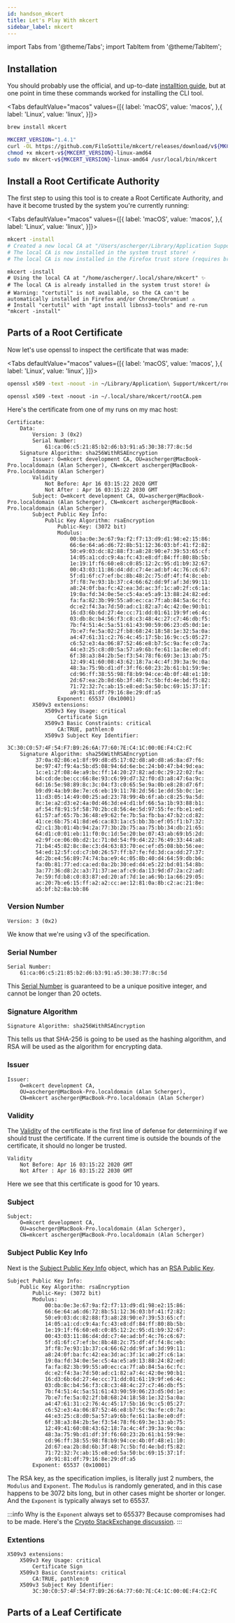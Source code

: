 ```yaml
---
id: handson_mkcert
title: Let's Play With mkcert
sidebar_label: mkcert
---
```

import Tabs from '@theme/Tabs';
import TabItem from '@theme/TabItem';

## Installation

You should probably use the official, and up-to-date [installtion guide](https://github.com/FiloSottile/mkcert#installation),
but at one point in time these commands worked for installing the CLI tool.

<Tabs defaultValue="macos" values={[{ label: 'macOS', value: 'macos', },{ label: 'Linux', value: 'linux', }]}>
<TabItem value="macos">

```bash
brew install mkcert
```

</TabItem>
<TabItem value="linux">

```bash
MKCERT_VERSION="1.4.1"
curl -OL https://github.com/FiloSottile/mkcert/releases/download/v${MKCERT_VERSION}/mkcert-v${MKCERT_VERSION}-linux-amd64
chmod +x mkcert-v${MKCERT_VERSION}-linux-amd64
sudo mv mkcert-v${MKCERT_VERSION}-linux-amd64 /usr/local/bin/mkcert
```

</TabItem>
</Tabs>

## Install a Root Certificate Authority

The first step to using this tool is to create a Root Certificate Authority, and have it become trusted by the system
you're currently running:

<Tabs defaultValue="macos" values={[{ label: 'macOS', value: 'macos', },{ label: 'Linux', value: 'linux', }]}>
<TabItem value="macos">

```bash
mkcert -install
# Created a new local CA at "/Users/ascherger/Library/Application Support/mkcert" 💥
# The local CA is now installed in the system trust store! ⚡️
# The local CA is now installed in the Firefox trust store (requires browser restart)! 🦊
```

</TabItem>
<TabItem value="linux">

```shell
mkcert -install
# Using the local CA at "/home/ascherger/.local/share/mkcert" ✨
# The local CA is already installed in the system trust store! 👍
# Warning: "certutil" is not available, so the CA can't be automatically installed in Firefox and/or Chrome/Chromium! ⚠️
# Install "certutil" with "apt install libnss3-tools" and re-run "mkcert -install" 
```

</TabItem>
</Tabs>

## Parts of a Root Certificate

Now let's use openssl to inspect the certificate that was made:

<Tabs defaultValue="macos" values={[{ label: 'macOS', value: 'macos', },{ label: 'Linux', value: 'linux', }]}>
<TabItem value="macos">

```bash
openssl x509 -text -noout -in ~/Library/Application\ Support/mkcert/rootCA.pem
```

</TabItem>
<TabItem value="linux">

```shell
openssl x509 -text -noout -in ~/.local/share/mkcert/rootCA.pem
```

</TabItem>
</Tabs>

Here's the certificate from one of my runs on my mac host:

```text
Certificate:
    Data:
        Version: 3 (0x2)
        Serial Number:
            61:ca:06:c5:21:85:b2:d6:b3:91:a5:30:38:77:8c:5d
    Signature Algorithm: sha256WithRSAEncryption
        Issuer: O=mkcert development CA, OU=ascherger@MacBook-Pro.localdomain (Alan Scherger), CN=mkcert ascherger@MacBook-Pro.localdomain (Alan Scherger)
        Validity
            Not Before: Apr 16 03:15:22 2020 GMT
            Not After : Apr 16 03:15:22 2030 GMT
        Subject: O=mkcert development CA, OU=ascherger@MacBook-Pro.localdomain (Alan Scherger), CN=mkcert ascherger@MacBook-Pro.localdomain (Alan Scherger)
        Subject Public Key Info:
            Public Key Algorithm: rsaEncryption
                Public-Key: (3072 bit)
                Modulus:
                    00:ba:0e:3e:67:9a:f2:f7:13:d9:d1:98:e2:15:86:
                    66:6e:64:a6:d6:72:8b:51:12:36:03:bf:41:f2:82:
                    50:e9:03:dc:82:88:f3:a8:28:90:e7:39:53:65:cf:
                    14:05:a1:cd:c9:4a:fc:43:e8:df:84:ff:80:8b:5b:
                    1e:19:1f:f6:60:e8:c0:85:12:2c:95:d1:b9:32:67:
                    00:43:03:11:86:d4:dd:c7:4e:ad:bf:4c:76:c6:67:
                    5f:d1:6f:c7:ef:bc:8b:48:2c:75:df:4f:f4:8c:eb:
                    3f:f8:7e:93:1b:37:c4:66:62:dd:9f:af:3d:99:11:
                    a8:24:0f:ba:fc:42:ea:3d:ac:3f:1c:a0:2f:c6:1a:
                    19:0a:fd:34:0e:5e:c5:4a:e5:a9:13:88:24:82:ed:
                    fa:fa:82:3b:99:55:a0:ec:ca:7f:ab:84:5a:6c:fc:
                    dc:e2:f4:3a:7d:50:ad:c1:82:a7:4c:42:0e:90:b1:
                    16:d3:6b:6d:27:4e:cc:71:dd:01:61:19:9f:e6:4c:
                    03:db:8c:b4:56:f3:c8:c3:48:4c:27:c7:46:db:f5:
                    7b:f4:51:4c:5a:51:61:43:90:59:06:23:d5:0d:1e:
                    7b:e7:fe:5a:02:2f:b8:68:24:18:58:1e:32:5a:0a:
                    a4:47:61:31:c2:76:4c:45:17:5b:16:9c:c5:05:27:
                    c6:52:e3:4a:06:87:52:46:e8:b7:5c:9a:fe:c0:7a:
                    44:e3:25:c8:d0:5a:57:a9:6b:fe:61:1a:8e:e0:df:
                    6f:38:a3:84:2b:5e:f3:54:78:f6:69:3e:13:ab:75:
                    12:49:41:60:08:43:62:18:7a:4c:4f:39:3a:9c:0a:
                    48:3a:75:9b:d1:df:3f:f6:60:23:2b:61:b1:59:9e:
                    cd:96:ff:38:55:98:f8:b9:94:ce:4b:0f:48:e1:10:
                    2d:67:ea:2b:8d:6b:3f:48:7c:5b:fd:4e:bd:f5:82:
                    71:72:32:7c:ab:15:e8:ed:5a:50:bc:69:15:37:1f:
                    a9:91:81:df:79:16:8e:29:df:a5
                Exponent: 65537 (0x10001)
        X509v3 extensions:
            X509v3 Key Usage: critical
                Certificate Sign
            X509v3 Basic Constraints: critical
                CA:TRUE, pathlen:0
            X509v3 Subject Key Identifier:
                3C:30:C0:57:4F:54:F7:B9:26:6A:77:60:7E:C4:1C:00:0E:F4:C2:FC
    Signature Algorithm: sha256WithRSAEncryption
         37:0a:02:86:e1:8f:99:d8:d5:17:02:d8:a0:d8:a6:8a:d7:f6:
         be:97:47:f9:4a:5b:d5:08:94:6d:6e:bc:24:b0:47:b4:9d:ea:
         1c:e1:2f:08:4e:a9:bc:ff:14:20:27:82:ad:0c:29:22:02:fa:
         b4:cd:de:be:cc:66:8e:93:c6:99:d7:32:f0:d3:a8:47:6a:9c:
         6d:16:5e:98:89:8c:3c:04:f3:c0:65:5e:9a:0b:e8:28:d7:6f:
         b9:d9:4a:b9:8e:7e:c6:eb:19:11:78:2d:56:1e:dd:5b:0c:1e:
         11:d3:05:14:49:00:25:ad:23:78:99:4b:6f:ab:c8:25:9a:5d:
         8c:1e:a2:d3:e2:4a:0d:46:3d:e4:d1:bf:66:5a:1b:93:88:b1:
         af:54:f8:91:5f:58:70:2b:c8:56:4e:5d:97:55:fe:fb:e1:ed:
         61:57:af:65:7b:36:48:e9:62:fe:7b:5a:fb:ba:47:b2:cd:82:
         41:ce:6b:75:41:8d:e6:ca:83:1a:c5:bb:3b:ef:05:f1:b7:32:
         d2:c1:3b:01:4b:94:2a:77:3b:2b:75:aa:75:bb:34:db:21:65:
         64:d1:c0:01:eb:11:f0:0c:1d:5e:20:be:07:43:ab:69:b5:2d:
         e2:9f:ce:06:0b:d2:1c:71:0d:54:f9:d4:22:76:49:33:44:a8:
         71:b4:45:82:8c:8e:c3:d4:63:83:70:ec:ef:d5:08:bb:56:ee:
         54:ed:12:5f:cd:c7:b0:26:57:ff:b7:fe:fd:3d:ca:dd:27:37:
         4d:2b:e4:56:89:74:74:ba:e9:4c:05:8b:40:d4:64:59:db:b6:
         fa:0b:81:77:ed:ca:ed:0a:2b:30:ed:d4:e5:22:bd:01:54:8b:
         3a:77:36:d8:2c:a3:71:37:ae:af:c9:da:13:9d:d7:2a:c2:ad:
         7e:59:fd:b8:c0:83:87:ed:20:af:7d:1e:a6:9b:1a:66:29:05:
         ac:20:7b:e6:15:ff:a2:a2:cc:ae:12:81:0a:8b:c2:ac:21:8e:
         a5:bf:b2:8a:bb:86
```

### Version Number

```text
Version: 3 (0x2)
```

We know that we're using v3 of the specification.

### Serial Number

```text
Serial Number:
    61:ca:06:c5:21:85:b2:d6:b3:91:a5:30:38:77:8c:5d
```

This [Serial Number](https://tools.ietf.org/html/rfc5280#section-4.1.2.2) is guaranteed to be a unique positive integer,
and cannot be longer than 20 octets.

### Signature Algorithm

```text
Signature Algorithm: sha256WithRSAEncryption
```
This tells us that SHA-256 is going to be used as the hashing algorithm, and RSA will be used as the algorithm for
encrypting data.

### Issuer

```text
Issuer:
    O=mkcert development CA,
    OU=ascherger@MacBook-Pro.localdomain (Alan Scherger),
    CN=mkcert ascherger@MacBook-Pro.localdomain (Alan Scherger)
```

### Validity

The [Validity](https://tools.ietf.org/html/rfc5280#section-4.1.2.5) of the certificate is the first line of defense
for determining if we should trust the certificate. If the current time is outside the bounds of the certificate, it
should no longer be trusted.

```text
Validity
    Not Before: Apr 16 03:15:22 2020 GMT
    Not After : Apr 16 03:15:22 2030 GMT
```

Here we see that this certificate is good for 10 years.

### Subject

```text
Subject:
    O=mkcert development CA,
    OU=ascherger@MacBook-Pro.localdomain (Alan Scherger),
    CN=mkcert ascherger@MacBook-Pro.localdomain (Alan Scherger)
```

### Subject Public Key Info

Next is the [Subject Public Key Info](https://tools.ietf.org/html/rfc5280#section-4.1.2.7) object, which has an
[RSA Public Key](https://tools.ietf.org/html/rfc3279#section-2.3.1).

```text
Subject Public Key Info:
    Public Key Algorithm: rsaEncryption
        Public-Key: (3072 bit)
        Modulus:
            00:ba:0e:3e:67:9a:f2:f7:13:d9:d1:98:e2:15:86:
            66:6e:64:a6:d6:72:8b:51:12:36:03:bf:41:f2:82:
            50:e9:03:dc:82:88:f3:a8:28:90:e7:39:53:65:cf:
            14:05:a1:cd:c9:4a:fc:43:e8:df:84:ff:80:8b:5b:
            1e:19:1f:f6:60:e8:c0:85:12:2c:95:d1:b9:32:67:
            00:43:03:11:86:d4:dd:c7:4e:ad:bf:4c:76:c6:67:
            5f:d1:6f:c7:ef:bc:8b:48:2c:75:df:4f:f4:8c:eb:
            3f:f8:7e:93:1b:37:c4:66:62:dd:9f:af:3d:99:11:
            a8:24:0f:ba:fc:42:ea:3d:ac:3f:1c:a0:2f:c6:1a:
            19:0a:fd:34:0e:5e:c5:4a:e5:a9:13:88:24:82:ed:
            fa:fa:82:3b:99:55:a0:ec:ca:7f:ab:84:5a:6c:fc:
            dc:e2:f4:3a:7d:50:ad:c1:82:a7:4c:42:0e:90:b1:
            16:d3:6b:6d:27:4e:cc:71:dd:01:61:19:9f:e6:4c:
            03:db:8c:b4:56:f3:c8:c3:48:4c:27:c7:46:db:f5:
            7b:f4:51:4c:5a:51:61:43:90:59:06:23:d5:0d:1e:
            7b:e7:fe:5a:02:2f:b8:68:24:18:58:1e:32:5a:0a:
            a4:47:61:31:c2:76:4c:45:17:5b:16:9c:c5:05:27:
            c6:52:e3:4a:06:87:52:46:e8:b7:5c:9a:fe:c0:7a:
            44:e3:25:c8:d0:5a:57:a9:6b:fe:61:1a:8e:e0:df:
            6f:38:a3:84:2b:5e:f3:54:78:f6:69:3e:13:ab:75:
            12:49:41:60:08:43:62:18:7a:4c:4f:39:3a:9c:0a:
            48:3a:75:9b:d1:df:3f:f6:60:23:2b:61:b1:59:9e:
            cd:96:ff:38:55:98:f8:b9:94:ce:4b:0f:48:e1:10:
            2d:67:ea:2b:8d:6b:3f:48:7c:5b:fd:4e:bd:f5:82:
            71:72:32:7c:ab:15:e8:ed:5a:50:bc:69:15:37:1f:
            a9:91:81:df:79:16:8e:29:df:a5
        Exponent: 65537 (0x10001)
```

The RSA key, as the specification implies, is literally just 2 numbers, the `Modulus` and `Exponent`. The `Modulus` is 
randomly generated, and in this case happens to be 3072 bits long, but in other cases might be shorter or longer. And
the `Exponent` is typically always set to 65537.

:::info
Why is the `Exponent` always set to 65537? Because compromises had to be made. Here's
the [Crypto StackExchange discussion](https://crypto.stackexchange.com/questions/3110/impacts-of-not-using-rsa-exponent-of-65537).
:::

### Extentions

```text
X509v3 extensions:
    X509v3 Key Usage: critical
        Certificate Sign
    X509v3 Basic Constraints: critical
        CA:TRUE, pathlen:0
    X509v3 Subject Key Identifier:
        3C:30:C0:57:4F:54:F7:B9:26:6A:77:60:7E:C4:1C:00:0E:F4:C2:FC
```

## Parts of a Leaf Certificate
